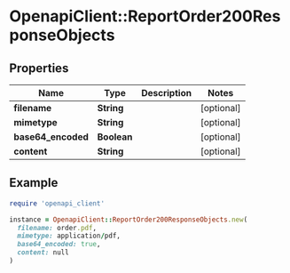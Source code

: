 # OpenapiClient::ReportOrder200ResponseObjects

## Properties

| Name | Type | Description | Notes |
| ---- | ---- | ----------- | ----- |
| **filename** | **String** |  | [optional] |
| **mimetype** | **String** |  | [optional] |
| **base64_encoded** | **Boolean** |  | [optional] |
| **content** | **String** |  | [optional] |

## Example

```ruby
require 'openapi_client'

instance = OpenapiClient::ReportOrder200ResponseObjects.new(
  filename: order.pdf,
  mimetype: application/pdf,
  base64_encoded: true,
  content: null
)
```

